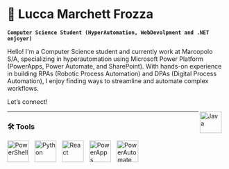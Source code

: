 # 🙂 Lucca Marchett Frozza

**`Computer Science Student (HyperAutomation, WebDevolpment and .NET enjoyer)`**

Hello! I'm a Computer Science student and currently work at Marcopolo S/A, specializing in hyperautomation using Microsoft Power Platform (PowerApps, Power Automate, and SharePoint). With hands-on experience in building RPAs (Robotic Process Automation) and DPAs (Digital Process Automation), I enjoy finding ways to streamline and automate complex workflows.


Let’s connect!

  <a href="https://linkedin.com/in/lucca-marchett-frozza-aa13a3289">
    <img align="right" alt="Java" width="50px" style="padding-right:10px;"src="https://cdn.jsdelivr.net/gh/devicons/devicon@latest/icons/linkedin/linkedin-original.svg" />
  <a/>

---

### 🛠️ Tools

<img align="left" alt="PowerShell" width="50px" style="padding-right:10px;" src="https://cdn.jsdelivr.net/gh/devicons/devicon@latest/icons/powershell/powershell-original.svg"/>
<img align="left" alt="Python" width="50px" style="padding-right:10px;" src="https://cdn.jsdelivr.net/gh/devicons/devicon@latest/icons/python/python-original-wordmark.svg"/>
<img align="left" alt="React" width="50px" style="padding-right:10px;" src="https://cdn.jsdelivr.net/gh/devicons/devicon@latest/icons/react/react-original.svg"/>
<img align="left" alt="PowerApps" width="50px" style="padding-right:10px;" src="https://img.icons8.com/?size=100&id=OU2ddOKw840K&format=png&color=000000"/>
<img align="left" alt="PowerAutomate" width="50px" style="padding-right:10px;" src="https://img.icons8.com/?size=100&id=kTTt25v6Drpd&format=png&color=000000"/>



